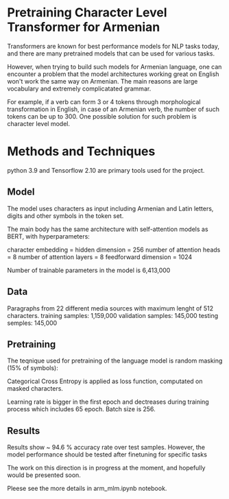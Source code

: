 # Pretraining Character Level Transformer for Armenian

Transformers are known for best performance models for NLP tasks today, and there are many pretrained models that can be used for various tasks.

However, when trying to build such models for Armenian language, one can encounter a problem that the model architectures working great on English won't work the same way on Armenian.
The main reasons are large vocabulary and extremely complicatated grammar.

For example, if a verb can form 3 or 4 tokens through morphological transformation in English, in case of an Armenian verb, the number of such tokens can be up to 300.
One possible solution for such problem is character level model.

# Methods and Techniques

python 3.9 and Tensorflow 2.10 are primary tools used for the project.

## Model

The model uses characters as input including Armenian and Latin letters, digits and other symbols in the token set.

The main body has the same architecture with self-attention models as BERT, with hyperparameters:

character embedding = hidden dimension = 256
number of attention heads = 8
number of attention layers = 8
feedforward dimension = 1024


Number of trainable parameters in the model is 6,413,000 

## Data

Paragraphs from 22 different media sources with maximum lenght of 512 characters.
training samples: 1,159,000
validation samples: 145,000
testing semples: 145,000

## Pretraining

The teqnique used for pretraining of the language model is random masking (15% of symbols):

Categorical Cross Entropy is applied as loss function, computated on masked characters.

Learning rate is bigger in the first epoch and dectreases during training process which includes 65 epoch. Batch size is 256.

## Results

Results show ~ 94.6 % accuracy rate over test samples.
However, the model performance should be tested after finetuning for specific tasks

The work on this direction is in progress at the moment, and hopefully would be presented soon.

Pleese see the more details in arm_mlm.ipynb notebook.

